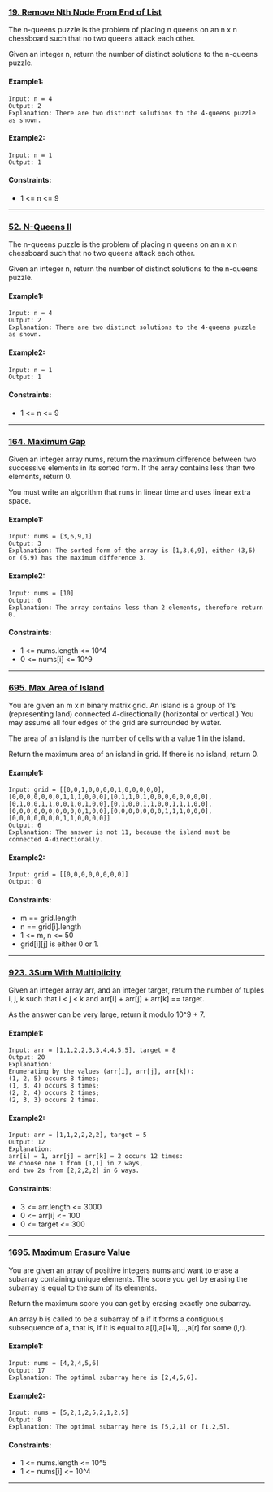 ### [19. Remove Nth Node From End of List](./src/main/java/leetcode/RemoveNthFromEnd.java)
The n-queens puzzle is the problem of placing n queens on an n x n chessboard such that no two queens attack each other.

Given an integer n, return the number of distinct solutions to the n-queens puzzle.

#### Example1:
````
Input: n = 4
Output: 2
Explanation: There are two distinct solutions to the 4-queens puzzle as shown.
````

#### Example2:
````
Input: n = 1
Output: 1
````

#### Constraints:

- 1 <= n <= 9
---

### [52. N-Queens II](./src/main/java/leetcode/NQueensII.java)
The n-queens puzzle is the problem of placing n queens on an n x n chessboard such that no two queens attack each other.

Given an integer n, return the number of distinct solutions to the n-queens puzzle.

#### Example1:
````
Input: n = 4
Output: 2
Explanation: There are two distinct solutions to the 4-queens puzzle as shown.
````

#### Example2:
````
Input: n = 1
Output: 1
````

#### Constraints:

- 1 <= n <= 9
---

### [164. Maximum Gap](./src/main/java/leetcode/MaximumGap.java)
Given an integer array nums, return the maximum difference between two successive elements in its sorted form. If the array contains less than two elements, return 0.

You must write an algorithm that runs in linear time and uses linear extra space.

#### Example1:
````
Input: nums = [3,6,9,1]
Output: 3
Explanation: The sorted form of the array is [1,3,6,9], either (3,6) or (6,9) has the maximum difference 3.
````

#### Example2:
````
Input: nums = [10]
Output: 0
Explanation: The array contains less than 2 elements, therefore return 0.
````

#### Constraints:

- 1 <= nums.length <= 10^4
- 0 <= nums[i] <= 10^9
---

### [695. Max Area of Island](./src/main/java/leetcode/ThreeSumWithMultiplicity.java)
You are given an m x n binary matrix grid. An island is a group of 1's (representing land) connected 4-directionally (horizontal or vertical.) You may assume all four edges of the grid are surrounded by water.

The area of an island is the number of cells with a value 1 in the island.

Return the maximum area of an island in grid. If there is no island, return 0.

#### Example1:
````
Input: grid = [[0,0,1,0,0,0,0,1,0,0,0,0,0],[0,0,0,0,0,0,0,1,1,1,0,0,0],[0,1,1,0,1,0,0,0,0,0,0,0,0],[0,1,0,0,1,1,0,0,1,0,1,0,0],[0,1,0,0,1,1,0,0,1,1,1,0,0],[0,0,0,0,0,0,0,0,0,0,1,0,0],[0,0,0,0,0,0,0,1,1,1,0,0,0],[0,0,0,0,0,0,0,1,1,0,0,0,0]]
Output: 6
Explanation: The answer is not 11, because the island must be connected 4-directionally.
````

#### Example2:
````
Input: grid = [[0,0,0,0,0,0,0,0]]
Output: 0
````

#### Constraints:

- m == grid.length
- n == grid[i].length
- 1 <= m, n <= 50
- grid[i][j] is either 0 or 1.
---

### [923. 3Sum With Multiplicity](./src/main/java/leetcode/ThreeSumWithMultiplicity.java)
Given an integer array arr, and an integer target, return the number of tuples i, j, k such that i < j < k and arr[i] + arr[j] + arr[k] == target.

As the answer can be very large, return it modulo 10^9 + 7.

#### Example1:
````
Input: arr = [1,1,2,2,3,3,4,4,5,5], target = 8
Output: 20
Explanation: 
Enumerating by the values (arr[i], arr[j], arr[k]):
(1, 2, 5) occurs 8 times;
(1, 3, 4) occurs 8 times;
(2, 2, 4) occurs 2 times;
(2, 3, 3) occurs 2 times.
````

#### Example2:
````
Input: arr = [1,1,2,2,2,2], target = 5
Output: 12
Explanation: 
arr[i] = 1, arr[j] = arr[k] = 2 occurs 12 times:
We choose one 1 from [1,1] in 2 ways,
and two 2s from [2,2,2,2] in 6 ways.
````

#### Constraints:

- 3 <= arr.length <= 3000
- 0 <= arr[i] <= 100
- 0 <= target <= 300
---
### [1695. Maximum Erasure Value](./src/main/java/leetcode/MaximumUniqueSubarray.java)
You are given an array of positive integers nums and want to erase a subarray containing unique elements. The score you get by erasing the subarray is equal to the sum of its elements.

Return the maximum score you can get by erasing exactly one subarray.

An array b is called to be a subarray of a if it forms a contiguous subsequence of a, that is, if it is equal to a[l],a[l+1],...,a[r] for some (l,r).

#### Example1:
````
Input: nums = [4,2,4,5,6]
Output: 17
Explanation: The optimal subarray here is [2,4,5,6].
````

#### Example2:
````
Input: nums = [5,2,1,2,5,2,1,2,5]
Output: 8
Explanation: The optimal subarray here is [5,2,1] or [1,2,5].
````

#### Constraints:

- 1 <= nums.length <= 10^5
- 1 <= nums[i] <= 10^4

---

